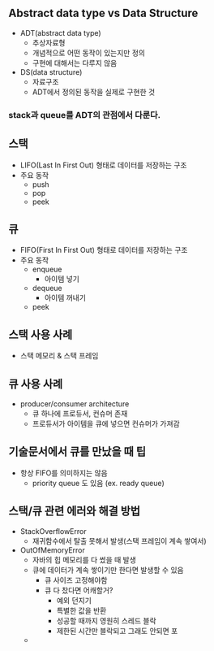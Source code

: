 ## Abstract data type vs Data Structure
- ADT(abstract data type)
  - 추상자료형
  - 개념적으로 어떤 동작이 있는지만 정의
  - 구현에 대해서는 다루지 않음
- DS(data structure)
  - 자료구조
  - ADT에서 정의된 동작을 실제로 구현한 것

### stack과 queue를 ADT의 관점에서 다룬다.

## 스택
- LIFO(Last In First Out) 형태로 데이터를 저장하는 구조
- 주요 동작
  - push
  - pop
  - peek

## 큐
- FIFO(First In First Out) 형태로 데이터를 저장하는 구조
- 주요 동작
  - enqueue
    - 아이템 넣기
  - dequeue
    - 아이템 꺼내기
  - peek

## 스택 사용 사례
- 스택 메모리 & 스택 프레임

## 큐 사용 사례
- producer/consumer architecture
  - 큐 하나에 프로듀서, 컨슈머 존재
  - 프로듀서가 아이템을 큐에 넣으면 컨슈머가 가져감

## 기술문서에서 큐를 만났을 때 팁
- 항상 FIFO를 의미하지는 않음
  - priority queue 도 있음 (ex. ready queue)

## 스택/큐 관련 에러와 해결 방법
- StackOverflowError
  - 재귀함수에서 탈출 못해서 발생(스택 프레임이 계속 쌓여서)
- OutOfMemoryError
  - 자바의 힙 메모리를 다 썼을 때 발생
  - 큐에 데이터가 계속 쌓이기만 한다면 발생할 수 있음
    - 큐 사이즈 고정해야함
    - 큐 다 찼다면 어캐할거?
      - 예외 던지기
      - 특별한 값을 반환
      - 성공할 때까지 영원히 스레드 블락
      - 제한된 시간만 블락되고 그래도 안되면 포
  - 
